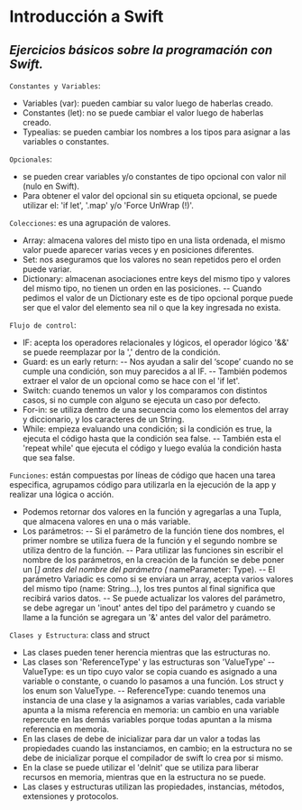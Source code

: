 # Introducción a Swift
## _Ejercicios básicos sobre la programación con Swift._

`Constantes y Variables`: 
- Variables (var): pueden cambiar su valor luego de haberlas creado.
- Constantes (let): no se puede cambiar  el valor luego de haberlas creado.
- Typealias: se pueden cambiar los nombres a los tipos para asignar a las variables o constantes.

`Opcionales`:
- se pueden crear variables y/o constantes de tipo opcional con valor nil (nulo en Swift).
- Para obtener el valor del opcional sin su etiqueta opcional, se puede utilizar el: 'if let', '.map' y/o 'Force UnWrap (!)'.

`Colecciones`: es una agrupación de valores.
- Array: almacena valores del misto tipo en una lista ordenada, el mismo valor puede aparecer varias veces y en posiciones diferentes.
- Set: nos aseguramos que los valores no sean repetidos pero el orden puede variar.
- Dictionary: almacenan asociaciones entre keys del mismo tipo y valores del mismo tipo, no tienen un orden en las posiciones.
-- Cuando pedimos el valor de un Dictionary este es de tipo opcional porque puede ser que el valor del elemento sea nil o que la key ingresada no exista.

`Flujo de control`:
- IF: acepta los operadores relacionales y lógicos, el operador lógico '&&' se puede reemplazar por la ',' dentro de la condición.
- Guard: es un early return:
-- Nos ayudan a salir del ‘scope’ cuando no se cumple una condición, son muy parecidos a al IF.
-- También podemos extraer el valor de un opcional como se hace con el 'if let'.
- Switch: cuando tenemos un valor y los comparamos con distintos casos, si no cumple con alguno se ejecuta un caso por defecto.
- For-in: se utiliza dentro de una secuencia como los elementos del array y diccionario, y los caracteres de un String.
- While: empieza evaluando una condición; si la condición es true, la ejecuta el código hasta que la condición sea false.
-- También esta el 'repeat while' que ejecuta el código y luego evalúa la condición hasta que sea false.

`Funciones`: están compuestas por líneas de código que hacen una tarea especifica, agrupamos código para utilizarla en la ejecución de la app y realizar una lógica o acción.
- Podemos retornar dos valores en la función y agregarlas a una Tupla, que almacena valores en una o más variable.
- Los parámetros:
-- Si el parámetro de la función tiene dos nombres, el primer nombre se utiliza fuera de la función y el segundo nombre se utiliza dentro de la función.
-- Para utilizar las funciones sin escribir el nombre de los parámetros, en la creación de la función se debe poner un [_] antes del nombre del parámetro (_ nameParameter: Type).
-- El parámetro Variadic es como si se enviara un array, acepta varios valores del mismo tipo (name: String...), los tres puntos al final significa que recibirá varios datos.
-- Se puede actualizar los valores del parámetro, se debe agregar un 'inout' antes del tipo del parámetro y cuando se llame a la función se agregara un '&' antes del valor del parámetro.

`Clases y Estructura`: class and struct
- Las clases pueden tener herencia mientras que las estructuras no.
- Las clases son 'ReferenceType' y las estructuras son 'ValueType'
--ValueType: es un tipo cuyo valor se copia cuando es asignado a una variable o constante, o cuando lo pasamos a una función. Los struct y los enum son ValueType.
-- ReferenceType: cuando tenemos una instancia de una clase y la asignamos a varias variables, cada variable apunta a la misma referencia en memoria: un cambio en una variable repercute en las demás variables porque todas apuntan a la misma referencia en memoria.
- En las clases de debe de inicializar para dar un valor a todas las propiedades cuando las instanciamos, en cambio; en la estructura no se debe de inicializar porque el compilador de swift lo crea por si mismo.
- En la clase se puede utilizar el 'deInit' que se utiliza para liberar recursos en memoria, mientras que en la estructura no se puede.
- Las clases y estructuras utilizan las propiedades, instancias, métodos, extensiones y protocolos.